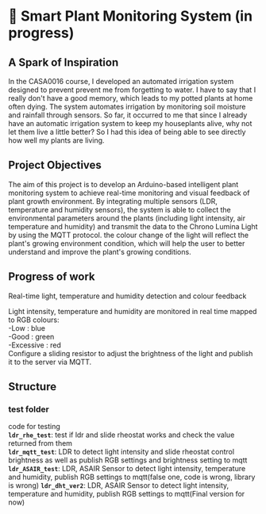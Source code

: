 # 🌱 Smart Plant Monitoring System (in progress)

## A Spark of Inspiration
In the CASA0016 course, I developed an automated irrigation system designed to prevent prevent me from forgetting to water. I have to say that I really don't have a good memory, which leads to my potted plants at home often dying. The system automates irrigation by monitoring soil moisture and rainfall through sensors.
So far, it occurred to me that since I already have an automatic irrigation system to keep my houseplants alive, why not let them live a little better? So I had this idea of being able to see directly how well my plants are living.

## Project Objectives
The aim of this project is to develop an Arduino-based intelligent plant monitoring system to achieve real-time monitoring and visual feedback of plant growth environment. By integrating multiple sensors (LDR, temperature and humidity sensors), the system is able to collect the environmental parameters around the plants (including light intensity, air temperature and humidity) and transmit the data to the Chrono Lumina Light by using the MQTT protocol. the colour change of the light will reflect the plant's growing environment condition, which will help the user to better understand and improve the plant's growing conditions.

## Progress of work
Real-time light, temperature and humidity detection and colour feedback  

Light intensity, temperature and humidity are monitored in real time mapped to RGB colours:  
-Low : blue  
-Good : green  
-Excessive : red  
Configure a sliding resistor to adjust the brightness of the light and publish it to the server via MQTT.


## Structure
### test folder
code for testing  
 **`ldr_rhe_test`**: test if ldr and slide rheostat works and check the value returned from them  
 **`ldr_mqtt_test`**: LDR to detect light intensity and slide rheostat control brightness as well as publish RGB settings and brightness setting to mqtt   
 **`ldr_ASAIR_test`**: LDR, ASAIR Sensor to detect light intensity, temperature and humidity, publish RGB settings to mqtt(false one, code is wrong, library is wrong)
 **`ldr_dht_ver2`**: LDR, ASAIR Sensor to detect light intensity, temperature and humidity, publish RGB settings to mqtt(Final version for now)
